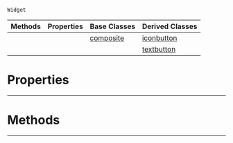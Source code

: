  `Widget`

|Methods|Properties|Base Classes|Derived Classes|
|---|---|---|---|
| | |[composite](https://plasmaengine.github.io/PlasmaDocs/Plasma1/C++/code_reference/class_reference/composite.md)|[iconbutton](https://plasmaengine.github.io/PlasmaDocs/Plasma1/C++/code_reference/class_reference/iconbutton.md)|
| | | |[textbutton](https://plasmaengine.github.io/PlasmaDocs/Plasma1/C++/code_reference/class_reference/textbutton.md)|


 #  Properties


---  
 #  Methods


---  
 

 